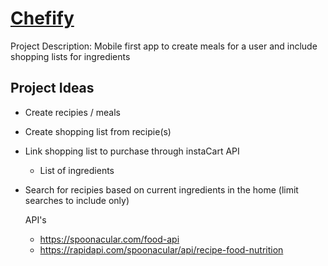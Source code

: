 # [Chefify](https://github.com/Zarlengo/Project_1)

Project Description: Mobile first app to create meals for a user and include shopping lists for ingredients



## Project Ideas

* Create recipies / meals
* Create shopping list from recipie(s)
* Link shopping list to purchase through instaCart API
  * List of ingredients
* Search for recipies based on current ingredients in the home (limit searches to include only)
  
  
  API's
  * https://spoonacular.com/food-api
  * https://rapidapi.com/spoonacular/api/recipe-food-nutrition
